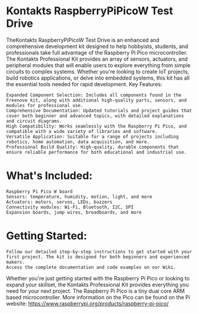 # Kontakts RaspberryPiPicoW Test Drive
TheKontakts RaspberryPiPicoW Test Drive  is an enhanced and comprehensive development kit designed to help hobbyists, students, and professionals take full advantage of the Raspberry Pi Pico microcontroller. The Kontakts Professional Kit provides an array of sensors, actuators, and peripheral modules that will enable users to explore everything from simple circuits to complex systems. Whether you're looking to create IoT projects, build robotics applications, or delve into embedded systems, this kit has all the essential tools needed for rapid development.
Key Features:

    Expanded Component Selection: Includes all components found in the Freenove kit, along with additional high-quality parts, sensors, and modules for professional use.
    Comprehensive Documentation: Updated tutorials and project guides that cover both beginner and advanced topics, with detailed explanations and circuit diagrams.
    High Compatibility: Works seamlessly with the Raspberry Pi Pico, and compatible with a wide variety of libraries and software.
    Versatile Application: Suitable for a range of projects including robotics, home automation, data acquisition, and more.
    Professional Build Quality: High-quality, durable components that ensure reliable performance for both educational and industrial use.


# What's Included:

    Raspberry Pi Pico W board
    Sensors: temperature, humidity, motion, light, and more
    Actuators: motors, servos, LEDs, buzzers
    Connectivity modules: Wi-Fi, Bluetooth, I2C, SPI
    Expansion boards, jump wires, breadboards, and more


# Getting Started:

    Follow our detailed step-by-step instructions to get started with your first project. The kit is designed for both beginners and experienced makers.
    Access the complete documentation and code examples on our Wiki.


Whether you're just getting started with the Raspberry Pi Pico or looking to expand your skillset, the Kontakts Professional Kit provides everything you need for your next project.
The Raspberry Pi Pico is a tiny dual core ARM based microcontroller. More information on the Pico can be found on the Pi website: https://www.raspberrypi.org/products/raspberry-pi-pico/
